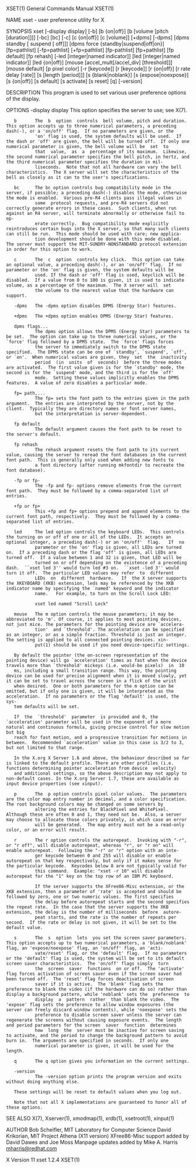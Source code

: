 XSET(1)                                                                                    General Commands Manual                                                                                    XSET(1)

NAME
       xset - user preference utility for X

SYNOPSIS
       xset [-display display]
       [-b] [b {on|off}] [b [volume [pitch [duration]]]]
       [-bc] [bc]
       [-c] [c {on|off}] [c [volume]]
       [+dpms] [-dpms]
            [dpms standby [ suspend [ off]]]      [dpms force {standby|suspend|off|on}]
       [fp=pathlist] [-fp=pathlist] [+fp=pathlist] [fp-pathlist] [fp+pathlist]
       [fp default] [fp rehash]
       [-led [integer|named indicator]] [led [integer|named indicator]]
       [led {on|off}]
       [mouse [accel_mult[/accel_div] [threshold]]] [mouse default]
       [p pixel color]
       [-r [keycode]]  [r [keycode]] [r {on|off}] [r rate delay [rate]]
       [s [length [period]]] [s {blank|noblank}] [s {expose|noexpose}] [s {on|off}] [s default] [s activate] [s reset]
       [q]
       [-version]

DESCRIPTION
       This program is used to set various user preference options of the display.

OPTIONS
       -display display
               This option specifies the server to use; see X(7).

       b       The  b  option  controls  bell volume, pitch and duration.  This option accepts up to three numerical parameters, a preceding dash(-), or a 'on/off' flag.  If no parameters are given, or the
               'on' flag is used, the system defaults will be used.  If the dash or 'off' are given, the bell will be turned off.  If only one numerical parameter is given, the bell volume will be  set  to
               that  value,  as  a  percentage of its maximum.  Likewise, the second numerical parameter specifies the bell pitch, in hertz, and the third numerical parameter specifies the duration in mil‐
               liseconds.  Note that not all hardware can vary the bell characteristics.  The X server will set the characteristics of the bell as closely as it can to the user's specifications.

       bc      The bc option controls bug compatibility mode in the server, if possible; a preceding dash(-) disables the mode, otherwise the mode is enabled.  Various pre-R4 clients pass illegal values in
               some  protocol requests, and pre-R4 servers did not correctly generate errors in these cases.  Such clients, when run against an R4 server, will terminate abnormally or otherwise fail to op‐
               erate correctly.  Bug compatibility mode explicitly reintroduces certain bugs into the X server, so that many such clients can still be run.  This mode should be used with care; new applica‐
               tion development should be done with this mode disabled.  The server must support the MIT-SUNDRY-NONSTANDARD protocol extension in order for this option to work.

       c       The  c  option  controls key click.  This option can take an optional value, a preceding dash(-), or an 'on/off' flag.  If no parameter or the 'on' flag is given, the system defaults will be
               used. If the dash or 'off' flag is used, keyclick will be disabled.  If a value from 0 to 100 is given, it is used to indicate volume, as a percentage of the maximum.  The X server will  set
               the volume to the nearest value that the hardware can support.

       -dpms   The -dpms option disables DPMS (Energy Star) features.

       +dpms   The +dpms option enables DPMS (Energy Star) features.

       dpms flags...
               The dpms option allows the DPMS (Energy Star) parameters to be set.  The option can take up to three numerical values, or the `force' flag followed by a DPMS state.  The `force' flags forces
               the server to immediately switch to the DPMS state specified.  The DPMS state can be one of `standby', `suspend', `off', or `on'.  When numerical values are given, they  set  the  inactivity
               period  (in  units  of  seconds)  before the three modes are activated.  The first value given is for the `standby' mode, the second is for the `suspend' mode, and the third is for the `off'
               mode.  Setting these values implicitly enables the DPMS features.  A value of zero disables a particular mode.

       fp= path,...
               The fp= sets the font path to the entries given in the path argument.  The entries are interpreted by the server, not by the client.  Typically they are directory names or font server names,
               but the interpretation is server-dependent.

       fp default
               The default argument causes the font path to be reset to the server's default.

       fp rehash
               The rehash argument resets the font path to its current value, causing the server to reread the font databases in the current font path.  This is generally only used when adding new fonts to
               a font directory (after running mkfontdir to recreate the font database).

       -fp or fp-
               The -fp and fp- options remove elements from the current font path.  They must be followed by a comma-separated list of entries.

       +fp or fp+
               This +fp and fp+ options prepend and append elements to the current font path, respectively.  They must be followed by a comma-separated list of entries.

       led     The led option controls the keyboard LEDs.  This controls the turning on or off of one or all of the LEDs.  It accepts an optional integer, a preceding dash(-) or an 'on/off'  flag.   If  no
               parameter or the 'on' flag is given, all LEDs are turned on.  If a preceding dash or the flag 'off' is given, all LEDs are turned off.  If a value between 1 and 32 is given, that LED will be
               turned on or off depending on the existence of a preceding dash.  ``xset led 3'' would turn led #3 on.  ``xset -led 3'' would turn it off.  The particular LED values may refer  to  different
               LEDs  on  different  hardware.   If  the X server supports the XKEYBOARD (XKB) extension, leds may be referenced by the XKB indicator name by specifying the `named' keyword and the indicator
               name.   For example, to turn on the Scroll Lock LED:

               xset led named "Scroll Lock"

       mouse   The m option controls the mouse parameters; it may be abbreviated to 'm'. Of course, it applies to most pointing devices, not just mice. The parameters for the pointing device are `accelera‐
               tion'  and `threshold'. The acceleration can be specified as an integer, or as a simple fraction. Threshold is just an integer. The setting is applied to all connected pointing devices. xin‐
               put(1) should be used if you need device-specific settings.

       By default the pointer (the on-screen representation of the pointing device) will go `acceleration' times as fast when the device travels more than `threshold' mickeys (i.e. would-be pixels)  in  10
       ms, including a small transition range. This way, the pointing device can be used for precise alignment when it is moved slowly, yet it can be set to travel across the screen in a flick of the wrist
       when desired.  One or both parameters for the m option can be omitted, but if only one is given, it will be interpreted as the acceleration.  If no parameters or the flag 'default' is used, the sys‐
       tem defaults will be set.

       If  the  `threshold'  parameter  is provided and 0, the `acceleration' parameter will be used in the exponent of a more natural and continuous formula, giving precise control for slow motion but big
       reach for fast motion, and a progressive transition for motions in between.  Recommended `acceleration' value in this case is 3/2 to 3, but not limited to that range.

       In the X.org X Server 1.6 and above, the behaviour described so far is linked to the default profile. There are other profiles (i.e. functions determining pointer acceleration from device  velocity)
       and additional settings, so the above description may not apply to non-default cases. In the X.org Server 1.7, these are available as input device properties (see xinput).

       p       The  p option controls pixel color values.  The parameters are the color map entry number in decimal, and a color specification.  The root background colors may be changed on some servers by
               altering the entries for BlackPixel and WhitePixel.  Although these are often 0 and 1, they need not be.  Also, a server may choose to allocate those colors privately, in which case an error
               will be generated.  The map entry must not be a read-only color, or an error will result.

       r       The r option controls the autorepeat.  Invoking with "-r", or "r off", will disable autorepeat, whereas "r", or "r on" will enable autorepeat.  Following the "-r" or "r" option with an inte‐
               ger keycode between 0 and 255 will disable or enable autorepeat on that key respectively, but only if it makes sense for the particular keycode.  Keycodes below 8 are not typically valid for
               this command.  Example: "xset -r 10" will disable autorepeat for the "1" key on the top row of an IBM PC keyboard.

               If the server supports the XFree86-Misc extension, or the XKB extension, then a parameter of 'rate' is accepted and should be followed by zero, one or two numeric values. The first specifies
               the delay before autorepeat starts and the second specifies the repeat rate.  In the case that the server supports the XKB extension, the delay is the number of milliseconds  before  autore‐
               peat starts, and the rate is the number of repeats per second.  If the rate or delay is not given, it will be set to the default value.

       s       The  s  option  lets  you set the screen saver parameters.  This option accepts up to two numerical parameters, a 'blank/noblank' flag, an 'expose/noexpose' flag, an 'on/off' flag, an 'acti‐
               vate/reset' flag, or the 'default' flag.  If no parameters or the 'default' flag is used, the system will be set to its default screen saver characteristics.  The 'on/off' flags simply  turn
               the  screen  saver  functions  on or off.  The 'activate' flag forces activation of screen saver even if the screen saver had been turned off.  The 'reset' flag forces deactivation of screen
               saver if it is active.  The 'blank' flag sets the preference to blank the video (if the hardware can do so) rather than display a background pattern, while 'noblank' sets the  preference  to
               display  a  pattern  rather  than blank the video.  The 'expose' flag sets the preference to allow window exposures (the server can freely discard window contents), while 'noexpose' sets the
               preference to disable screen saver unless the server can regenerate the screens without causing exposure events.  The length and period parameters for the screen  saver  function  determines
               how  long  the  server must be inactive for screen saving to activate, and the period to change the background pattern to avoid burn in.  The arguments are specified in seconds.  If only one
               numerical parameter is given, it will be used for the length.

       q       The q option gives you information on the current settings.

       -version
               The -version option prints the program version and exits without doing anything else.

       These settings will be reset to default values when you log out.

       Note that not all X implementations are guaranteed to honor all of these options.

SEE ALSO
       X(7), Xserver(1), xmodmap(1), xrdb(1), xsetroot(1), xinput(1)

AUTHOR
       Bob Scheifler, MIT Laboratory for Computer Science
       David Krikorian, MIT Project Athena (X11 version)
       XFree86-Misc support added by David Dawes and Joe Moss
       Manpage updates added by Mike A. Harris <mharris@redhat.com>

X Version 11                                                                                      xset 1.2.4                                                                                          XSET(1)
